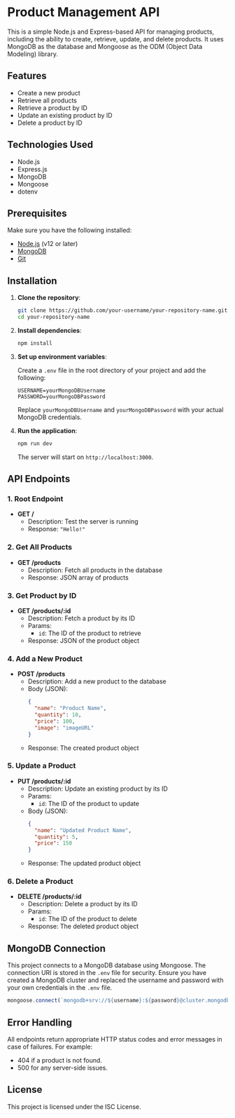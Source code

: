 
# Product Management API

This is a simple Node.js and Express-based API for managing products, including the ability to create, retrieve, update, and delete products. It uses MongoDB as the database and Mongoose as the ODM (Object Data Modeling) library.

## Features

- Create a new product
- Retrieve all products
- Retrieve a product by ID
- Update an existing product by ID
- Delete a product by ID

## Technologies Used

- Node.js
- Express.js
- MongoDB
- Mongoose
- dotenv

## Prerequisites

Make sure you have the following installed:

- [Node.js](https://nodejs.org/en/download/) (v12 or later)
- [MongoDB](https://www.mongodb.com/)
- [Git](https://git-scm.com/)

## Installation

1. **Clone the repository**:

   ```bash
   git clone https://github.com/your-username/your-repository-name.git
   cd your-repository-name
   ```

2. **Install dependencies**:

   ```bash
   npm install
   ```

3. **Set up environment variables**:

   Create a `.env` file in the root directory of your project and add the following:

   ```
   USERNAME=yourMongoDBUsername
   PASSWORD=yourMongoDBPassword
   ```

   Replace `yourMongoDBUsername` and `yourMongoDBPassword` with your actual MongoDB credentials.

4. **Run the application**:

   ```bash
   npm run dev
   ```

   The server will start on `http://localhost:3000`.

## API Endpoints

### 1. Root Endpoint

- **GET /** 
  - Description: Test the server is running
  - Response: `"Hello!"`

### 2. Get All Products

- **GET /products**
  - Description: Fetch all products in the database
  - Response: JSON array of products

### 3. Get Product by ID

- **GET /products/:id**
  - Description: Fetch a product by its ID
  - Params:
    - `id`: The ID of the product to retrieve
  - Response: JSON of the product object

### 4. Add a New Product

- **POST /products**
  - Description: Add a new product to the database
  - Body (JSON):
    ```json
    {
      "name": "Product Name",
      "quantity": 10,
      "price": 100,
      "image": "imageURL"
    }
    ```
  - Response: The created product object

### 5. Update a Product

- **PUT /products/:id**
  - Description: Update an existing product by its ID
  - Params:
    - `id`: The ID of the product to update
  - Body (JSON):
    ```json
    {
      "name": "Updated Product Name",
      "quantity": 5,
      "price": 150
    }
    ```
  - Response: The updated product object

### 6. Delete a Product

- **DELETE /products/:id**
  - Description: Delete a product by its ID
  - Params:
    - `id`: The ID of the product to delete
  - Response: The deleted product object

## MongoDB Connection

This project connects to a MongoDB database using Mongoose. The connection URI is stored in the `.env` file for security. Ensure you have created a MongoDB cluster and replaced the username and password with your own credentials in the `.env` file.

```js
mongoose.connect(`mongodb+srv://${username}:${password}@cluster.mongodb.net/Node-API?retryWrites=true&w=majority`)
```

## Error Handling

All endpoints return appropriate HTTP status codes and error messages in case of failures. For example:
- 404 if a product is not found.
- 500 for any server-side issues.

## License

This project is licensed under the ISC License.
